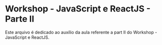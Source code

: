 # Workshop - JavaScript e ReactJS - Parte II
Este arquivo é dedicado ao auxílio da aula referente a part II do Workshop - JavaScript e ReactJS.
